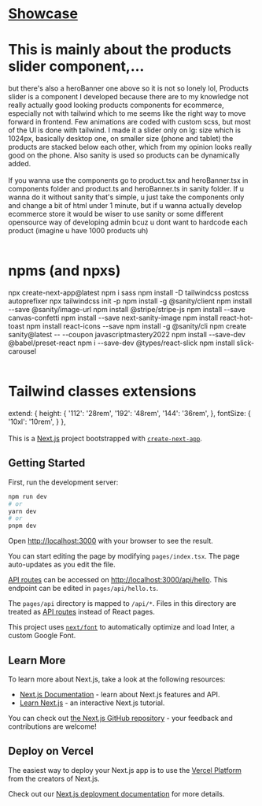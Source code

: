# <a href="https://www.loom.com/share/b29a715be51a4d0f932a3f0c45f0f4be">Showcase</a>
# This is mainly about the products slider component,...
but there's also a heroBanner one above so it is not so lonely lol, Products slider is a component I developed because there are to my knowledge not really actually good looking products components for ecommerce, especially not with tailwind which to me seems like the right way to move forward in frontend. Few animations are coded with custom scss, but most of the UI is done with tailwind. I made it a slider only on lg: size which is 1024px, basically desktop one, on smaller size (phone and tablet) the products are stacked below each other, which from my opinion looks really good on the phone. Also sanity is used so products can be dynamically added.
<br/>
<br/>
If you wanna use the components go to product.tsx and heroBanner.tsx in components folder and product.ts and heroBanner.ts in sanity folder.
If u wanna do it without sanity that's simple, u just take the components only and change a bit of html under 1 minute, but if u wanna actually develop ecommerce store it would be wiser to use sanity or some different opensource way of developing admin bcuz u dont want to hardcode each product (imagine u have 1000 products uh)
<br/>
<br/>
# npms (and npxs)
npx create-next-app@latest
npm i sass
npm install -D tailwindcss postcss autoprefixer
npx tailwindcss init -p
npm install -g @sanity/client
npm install --save @sanity/image-url
npm install @stripe/stripe-js
npm install --save canvas-confetti
npm install --save next-sanity-image
npm install react-hot-toast
npm install react-icons --save
npm install -g @sanity/cli
npm create sanity@latest -- --coupon javascriptmastery2022
npm install --save-dev @babel/preset-react
npm i --save-dev @types/react-slick
npm install slick-carousel
<br/>
<br/>
# Tailwind classes extensions
extend: {
      height: {
        '112': '28rem',
        '192': '48rem',
        '144': '36rem',
      },
      fontSize: {
        '10xl': '10rem',
      }
    },
<br/>
<br/>
This is a [Next.js](https://nextjs.org/) project bootstrapped with [`create-next-app`](https://github.com/vercel/next.js/tree/canary/packages/create-next-app).

## Getting Started

First, run the development server:

```bash
npm run dev
# or
yarn dev
# or
pnpm dev
```

Open [http://localhost:3000](http://localhost:3000) with your browser to see the result.

You can start editing the page by modifying `pages/index.tsx`. The page auto-updates as you edit the file.

[API routes](https://nextjs.org/docs/api-routes/introduction) can be accessed on [http://localhost:3000/api/hello](http://localhost:3000/api/hello). This endpoint can be edited in `pages/api/hello.ts`.

The `pages/api` directory is mapped to `/api/*`. Files in this directory are treated as [API routes](https://nextjs.org/docs/api-routes/introduction) instead of React pages.

This project uses [`next/font`](https://nextjs.org/docs/basic-features/font-optimization) to automatically optimize and load Inter, a custom Google Font.

## Learn More

To learn more about Next.js, take a look at the following resources:

- [Next.js Documentation](https://nextjs.org/docs) - learn about Next.js features and API.
- [Learn Next.js](https://nextjs.org/learn) - an interactive Next.js tutorial.

You can check out [the Next.js GitHub repository](https://github.com/vercel/next.js/) - your feedback and contributions are welcome!

## Deploy on Vercel

The easiest way to deploy your Next.js app is to use the [Vercel Platform](https://vercel.com/new?utm_medium=default-template&filter=next.js&utm_source=create-next-app&utm_campaign=create-next-app-readme) from the creators of Next.js.

Check out our [Next.js deployment documentation](https://nextjs.org/docs/deployment) for more details.
